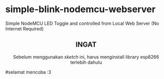 # simple-blink-nodemcu-webserver
Simple NodeMCU LED Toggle and controlled from Local Web Server (No Internet Required)

<center>
  <h2> INGAT </h2>
  <p> Sebelum menggunakan <i>sketch</i> ini, harus menginstall library esp8266 terlebih dahulu </p>
</center>

#selamat mencoba :3
